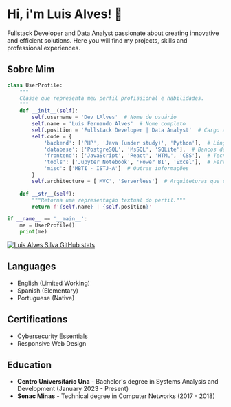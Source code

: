 # Hi, i'm Luis Alves! 👋

Fullstack Developer and Data Analyst passionate about creating innovative and efficient solutions. 
Here you will find my projects, skills and professional experiences.

## Sobre Mim
```python
class UserProfile:
    """
    Classe que representa meu perfil profissional e habilidades.
    """
    def __init__(self):
        self.username = 'Dev LAlves'  # Nome de usuário
        self.name = 'Luis Fernando Alves'  # Nome completo
        self.position = 'Fullstack Developer | Data Analyst'  # Cargo atual
        self.code = {
            'backend': ['PHP', 'Java (under study)', 'Python'],  # Linguagens backend
            'database': ['PostgreSQL', 'MsSQL', 'SQLite'],  # Bancos de dados
            'frontend': ['JavaScript', 'React', 'HTML', 'CSS'],  # Tecnologias frontend
            'tools': ['Jupyter Notebook', 'Power BI', 'Excel'],  # Ferramentas
            'misc': ['MBTI - ISTJ-A']  # Outras informações
        }
        self.architecture = ['MVC', 'Serverless']  # Arquiteturas que conheço

    def __str__(self):
        """Retorna uma representação textual do perfil."""
        return f'{self.name} | {self.position}'

if __name__ == '__main__':
    me = UserProfile()
    print(me)
```

[![Luis Alves Silva GitHub stats](https://github-readme-stats.vercel.app/api?username=LuisAlvesSilva)](https://github.com/anuraghazra/github-readme-stats)

## Languages
- English (Limited Working)
- Spanish (Elementary)
- Portuguese (Native)

## Certifications
- Cybersecurity Essentials
- Responsive Web Design

## Education
- **Centro Universitário Una** - Bachelor's degree in Systems Analysis and Development (January 2023 - Present)
- **Senac Minas** - Technical degree in Computer Networks (2017 - 2018)
